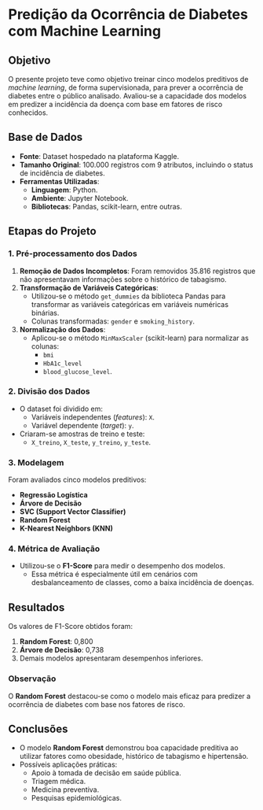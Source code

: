 # Predição da Ocorrência de Diabetes com Machine Learning

## Objetivo
O presente projeto teve como objetivo treinar cinco modelos preditivos de *machine learning*, de forma supervisionada, para prever a ocorrência de diabetes entre o público analisado. Avaliou-se a capacidade dos modelos em predizer a incidência da doença com base em fatores de risco conhecidos.

## Base de Dados
- **Fonte**: Dataset hospedado na plataforma Kaggle.  
- **Tamanho Original**: 100.000 registros com 9 atributos, incluindo o status de incidência de diabetes.  
- **Ferramentas Utilizadas**:  
  - **Linguagem**: Python.  
  - **Ambiente**: Jupyter Notebook.  
  - **Bibliotecas**: Pandas, scikit-learn, entre outras.

## Etapas do Projeto

### 1. **Pré-processamento dos Dados**
1. **Remoção de Dados Incompletos**: Foram removidos 35.816 registros que não apresentavam informações sobre o histórico de tabagismo.  
2. **Transformação de Variáveis Categóricas**:  
   - Utilizou-se o método `get_dummies` da biblioteca Pandas para transformar as variáveis categóricas em variáveis numéricas binárias.  
   - Colunas transformadas: `gender` e `smoking_history`.  
3. **Normalização dos Dados**:  
   - Aplicou-se o método `MinMaxScaler` (scikit-learn) para normalizar as colunas:  
     - `bmi`  
     - `HbA1c_level`  
     - `blood_glucose_level`.

### 2. **Divisão dos Dados**
- O dataset foi dividido em:  
  - Variáveis independentes (*features*): `X`.  
  - Variável dependente (*target*): `y`.  
- Criaram-se amostras de treino e teste:  
  - `X_treino`, `X_teste`, `y_treino`, `y_teste`.  

### 3. **Modelagem**
Foram avaliados cinco modelos preditivos:  
- **Regressão Logística**  
- **Árvore de Decisão**  
- **SVC (Support Vector Classifier)**  
- **Random Forest**  
- **K-Nearest Neighbors (KNN)**  

### 4. **Métrica de Avaliação**
- Utilizou-se o **F1-Score** para medir o desempenho dos modelos.  
  - Essa métrica é especialmente útil em cenários com desbalanceamento de classes, como a baixa incidência de doenças.

## Resultados
Os valores de F1-Score obtidos foram:  
1. **Random Forest**: 0,800  
2. **Árvore de Decisão**: 0,738  
3. Demais modelos apresentaram desempenhos inferiores.

### Observação
O **Random Forest** destacou-se como o modelo mais eficaz para predizer a ocorrência de diabetes com base nos fatores de risco.

## Conclusões
- O modelo **Random Forest** demonstrou boa capacidade preditiva ao utilizar fatores como obesidade, histórico de tabagismo e hipertensão.  
- Possíveis aplicações práticas:  
  - Apoio à tomada de decisão em saúde pública.  
  - Triagem médica.  
  - Medicina preventiva.  
  - Pesquisas epidemiológicas.  
